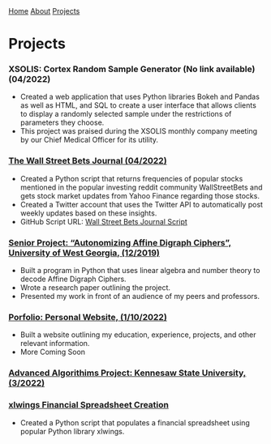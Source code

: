 <html>
<link href="main.css" rel="stylesheet">
<div class="topnav"> 
  <a href="https://tuckeryazdani.github.io/">Home</a>
  <a href="about.html">About</a>
  <a class="active" href="projects.html">Projects</a>
  </div>  
<head>
<h1> Projects </h1>
</head>
    <h3><a>XSOLIS: Cortex Random Sample Generator (No link available) (04/2022)</a></h3>
      <ul>
        <li>Created a web application that uses Python libraries Bokeh and Pandas as well as  HTML, and SQL to create a user interface that allows clients to display a randomly selected sample under the restrictions of parameters they choose.</li>
<li>This project was praised during the XSOLIS monthly company meeting by our Chief Medical Officer for its utility.</li>
  
  </ul>
    <a href="https://twitter.com/WSB_Journal"> <h3> The Wall Street Bets Journal (04/2022) </h3> </a>
  <ul>
    <li>Created a Python script that returns frequencies of popular stocks mentioned in the popular investing reddit community WallStreetBets and gets stock market updates from Yahoo Finance regarding those stocks. </li>
    <li>Created a Twitter account that uses the Twitter API to automatically post weekly updates based on these insights. </li>
    <li>GitHub Script URL: <a href="https://github.com/tuckeryazdani/wsb_journal/blob/main/wsb.py"> Wall Street Bets Journal Script</a></li>
  </ul>
  <a href="https://github.com/tuckeryazdani/SeniorProject2019" ><h3> Senior Project: “Autonomizing Affine Digraph Ciphers”, University of West Georgia, (12/2019) </h3></a>
  <ul> 
    <li>Built a program in Python that uses linear algebra and number theory to decode Affine Digraph Ciphers.</li>
    <li>Wrote a research paper outlining the project.</li>
    <li>Presented my work in front of an audience of my peers and professors.</li>
  </ul>
  <a href="https://github.com/tuckeryazdani/tuckeryazdani.github.io" target="_blank"><h3> Porfolio: Personal Website, (1/10/2022) </h3></a>
  <ul>
    <li> Built a website outlining my education, experience, projects, and other relevant information. </li>
    <li> More Coming Soon </li>
  </ul>
   <a href="https://github.com/tuckeryazdani/ChessEngineAASpr2022"  target="_blank"> <h3>Advanced Algorithims Project: Kennesaw State University, (3/2022)</h3> </a>
      <a href="https://github.com/tuckeryazdani/xlwings/blob/main/xlwings.py" ><h3> xlwings Financial Spreadsheet Creation</h3></a>
      <ul>
        <li> Created a Python script that populates a financial spreadsheet using popular Python library xlwings. </li>
      </ul>
</html>
